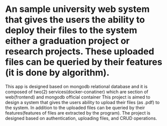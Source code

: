 # An sample university web system that gives the users the ability to deploy their files to the system either a graduation project or research projects. These uploaded files can be queried by their features (it is done by algorithm). 
This app is designed based on mongodb relational database and it is composed of two(2) services(docker-conatiner) which are section of web(frontend) and mongodb official container
This project is aimed to design a system that gives the users ability to upload their files (as .pdf) to the system. In addition to the uploaded files can be queried by their features(features of files are extracted by the program). The project is designed based on authentication, uploading files, and CRUD operations.
